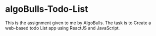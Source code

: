 # algoBulls-Todo-List
This is the assignment given to me by AlgoBulls. The task is to Create a web-based todo List app using ReactJS and JavaScript.
